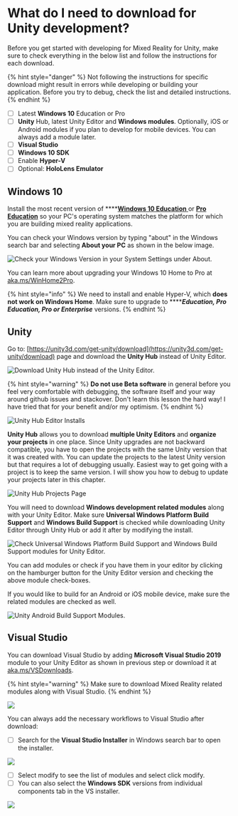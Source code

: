 # What do I need to download for Unity development?

Before you get started with developing for Mixed Reality for Unity, make sure to check everything in the below list and follow the instructions for each download.

{% hint style="danger" %}
 Not following the instructions for specific download might result in errors while developing or building your application. Before you try to debug, check the list and detailed instructions.
{% endhint %}

* [ ] Latest **Windows 10** Education or Pro
* [ ] **Unity** Hub, latest Unity Editor and **Windows modules**. Optionally, iOS or Android modules if you plan to develop for mobile devices. You can always add a module later.
* [ ] **Visual Studio**
* [ ] **Windows 10 SDK**
* [ ] Enable **Hyper-V**
* [ ] Optional: **HoloLens Emulator**

## Windows 10

Install the most recent version of ****[**Windows 10 Education** ](https://aka.ms/Win10ProEducation)or [**Pro Education**](https://aka.ms/VisualStudioWindows) so your PC's operating system matches the platform for which you are building mixed reality applications.

You can check your Windows version by typing "about" in the Windows search bar and selecting **About your PC** as shown in the below image.

![Check your Windows Version in your System Settings under About.](../../../.gitbook/assets/windowsversion.png)

 You can learn more about upgrading your Windows 10 Home to Pro at [aka.ms/WinHome2Pro](https://aka.ms/WinHome2Pro).

{% hint style="info" %}
 We need to install and enable Hyper-V, which **does not work on Windows Home**. Make sure to upgrade to ****_**Education, Pro Education, Pro or Enterprise**_ versions.
{% endhint %}

## Unity

Go to: [https://unity3d.com/get-unity/download](https://unity3d.com/get-unity/download) page and download the **Unity Hub** instead of Unity Editor. 

![Download Unity Hub instead of the Unity Editor.](../../../.gitbook/assets/unityhub.png)

{% hint style="warning" %}
**Do not use Beta software** in general before you feel very comfortable with debugging, the software itself and your way around github issues and stackover. Don't learn this lesson the hard way! I have tried that for your benefit and/or my optimism.
{% endhint %}

![Unity Hub Editor Installs](../../../.gitbook/assets/unityhubinstalls.png)

**Unity Hub** allows you to download **multiple Unity Editors** and **organize your projects** in one place. Since Unity upgrades are not backward compatible, you have to open the projects with the same Unity version that it was created with. You can update the projects to the latest Unity version but that requires a lot of debugging usually. Easiest way to get going with a project is to keep the same version. I will show you how to debug to update your projects later in this chapter.

![Unity Hub Projects Page](../../../.gitbook/assets/unityhubprojects.png)

You will need to download **Windows development related modules** along with your Unity Editor. Make sure **Universal Windows Platform Build Support** and **Windows Build Support** is checked while downloading Unity Editor through Unity Hub or add it after by modifying the install.

![Check Universal Windows Platform Build Support and Windows Build Support modules for Unity Editor.](../../../.gitbook/assets/unityuwpmodule.png)

You can add modules or check if you have them in your editor by clicking on the hamburger button for the Unity Editor version and checking the above module check-boxes.

If you would like to build for an Android or iOS mobile device, make sure the related modules are checked as well.

![Unity Android Build Support Modules.](../../../.gitbook/assets/unityandroidmodule.png)



## Visual Studio

You can download Visual Studio by adding **Microsoft Visual Studio 2019** module to your Unity Editor as shown in previous step or download it at [aka.ms/VSDownloads](https://aka.ms/VSDownloads). 

{% hint style="warning" %}
Make sure to download Mixed Reality related modules along with Visual Studio. 
{% endhint %}

![](../../../.gitbook/assets/vsworkloads.png)

You can always add the necessary workflows to Visual Studio after download:

* [ ] Search for the **Visual Studio Installer** in Windows search bar to open the installer. 

![](../../../.gitbook/assets/screenshot-26.png)

* [ ] Select modify to see the list of modules and select click modify.
* [ ] You can also select the **Windows SDK** versions from individual components tab in the VS installer.

![](../../../.gitbook/assets/windowssdkvs.png)

